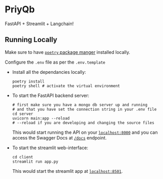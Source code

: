 # PriyQb

FastAPI + Streamlit + Langchain!

## Running Locally

Make sure to have [`poetry` package manger](https://python-poetry.org/)
installed locally.

Configure the `.env` file as per the `.env.template`

- Install all the dependancies locally:

    ```shell
    poetry install
    poetry shell # activate the virtual environment
    ```

- To start the FastAPI backend server:

    ```shell
    # first make sure you have a mongo db server up and running
    # and that you have set the connection string in your .env file
    cd server
    uvicorn main:app --reload
    # --reload if you are developing and changing the source files
    ```

    This would start running the API on your [`localhost:8000`](http://localhost:8000)
    and
    you can access the Swagger Docs at [`/docs`](http://localhost:8000/docs) endpoint.

- To start the streamlit web-interface:

    ```shell
    cd client
    streamlit run app.py
    ```

    This would start the streamlit app at [`localhost:8501`](http://localhost:8501).
